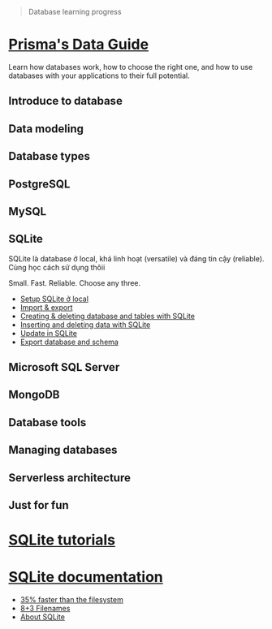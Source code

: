 > Database learning progress

# [Prisma's Data Guide](https://www.prisma.io/dataguide)
Learn how databases work, how to choose the right one, and how to use databases with your applications to their full potential.

## Introduce to database

## Data modeling

## Database types

## PostgreSQL

## MySQL

## SQLite
SQLite là database ở local, khá linh hoạt (versatile) và đáng tin cậy (reliable). Cùng học cách sử dụng thôii

Small. Fast. Reliable.
Choose any three.

- [Setup SQLite ở local](0001-setup-sqlite-local.md)
- [Import & export](0002-import-export.md)
- [Creating & deleting database and tables with SQLite](0003-creating-and-deleting-database-and-tables-with-sqlite.md)
- [Inserting and deleting data with SQLite](0005-how-to-perform-basic-queries-with-select-sqlite.md)
- [Update in SQLite](0006-update.md)
- [Export database and schema](0007-how-to-export-database-and-table-schemas-in-sqlite.md)

## Microsoft SQL Server

## MongoDB

## Database tools

## Managing databases

## Serverless architecture

## Just for fun

# [SQLite tutorials](https://www.sqlitetutorial.net/)

# [SQLite documentation](https://www.sqlite.org/doclist.html)
- [35% faster than the filesystem](0008-35-percent-faster-than-the-filesystem.md)
- [8+3 Filenames](0009-8-3-file-name.md)
- [About SQLite](0010-about-sqlite.md)
